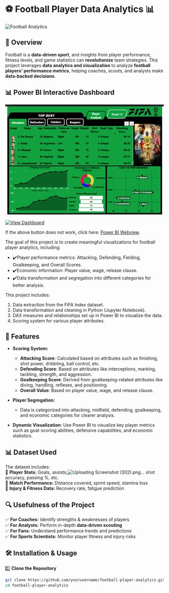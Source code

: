 # ⚽ Football Player Data Analytics 📊  

![Football Analytics](https://your-image-link-here)  

## 📌 Overview  
Football is a **data-driven sport**, and insights from player performance, fitness levels, and game statistics can **revolutionize** team strategies. This project leverages **data analytics and visualization** to analyze **football players' performance metrics**, helping coaches, scouts, and analysts make **data-backed decisions**.  


## 📊 Power BI Interactive Dashboard
![Football Analytics](https://raw.githubusercontent.com/mahe115/FIFA-Player-Analytics/refs/heads/main/Dashboard.png?token=GHSAT0AAAAAAC6HFTEBO3I44XDP3EICKINQZ457RNQ)  

[![View Dashboard](https://img.shields.io/badge/PowerBI-Dashboard-yellow?style=for-the-badge&logo=power-bi)](https://app.powerbi.com/view?r=eyJrIjoiMWEzYjY1MzMtODI3YS00MWExLWE3MWQtOGY1YjBkZjI4MTY1IiwidCI6ImI5NDFiMTA2LTE1Y2UtNDQ0MS1hZjIwLTkyODU2M2Y1ZWRkOCJ9)

If the above button does not work, click here: [Power BI Webview](YOUR_POWER_BI_EMBED_LINK_HERE).

The goal of this project is to create meaningful visualizations for football player analytics, including:
- ✔️Player performance metrics: Attacking, Defending, Fielding, Goalkeeping, and Overall Scores.
- ✔️Economic information: Player value, wage, release clause.
- ✔️Data transformation and segregation into different categories for better analysis.
  
This project includes:
1. Data extraction from the FIFA Index dataset.
2. Data transformation and cleaning in Python (Jupyter Notebook).
3. DAX measures and relationships set up in Power BI to visualize the data.
4. Scoring system for various player attributes.

## 🚀 Features  
- **Scoring System:**
    
    - **Attacking Score**: Calculated based on attributes such as finishing, shot power, dribbling, ball control, etc.
    - **Defending Score**: Based on attributes like interceptions, marking, tackling, strength, and aggression.
    - **Goalkeeping Score**: Derived from goalkeeping-related attributes like diving, handling, reflexes, and positioning.
    - **Overall Value**: Based on player value, wage, and release clause.
    
- **Player Segregation:**
    - Data is categorized into attacking, midfield, defending, goalkeeping, and economic categories for clearer analysis.
  
- **Dynamic Visualization**: Use Power BI to visualize key player metrics such as goal-scoring abilities, defensive capabilities, and economic statistics.

## 📊 Dataset Used  
The dataset includes:  
📌 **Player Stats:** Goals, assists,![Uploading Screenshot (302).png…]()
 shot accuracy, passing %, etc.  
📌 **Match Performance:** Distance covered, sprint speed, stamina loss  
📌 **Injury & Fitness Data:** Recovery rate, fatigue prediction  

## 🔍 Usefulness of the Project  
✅ **For Coaches:** Identify strengths & weaknesses of players  
✅ **For Analysts:** Perform in-depth **data-driven scouting**  
✅ **For Fans:** Understand performance trends and predictions  
✅ **For Sports Scientists:** Monitor player fitness and injury risks  

## 🛠️ Installation & Usage  
1️⃣ **Clone the Repository**  
```sh
git clone https://github.com/yourusername/football-player-analytics.git  
cd football-player-analytics  
